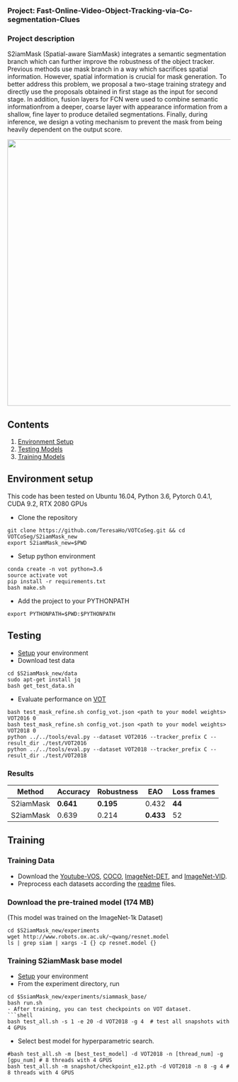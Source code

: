 ### Project: Fast-Online-Video-Object-Tracking-via-Co-segmentation-Clues

### Project description
S2iamMask (Spatial-aware SiamMask) integrates a semantic segmentation branch which can further improve the robustness of the object tracker. Previous methods use mask branch in a way which sacrifices spatial information. However, spatial information is crucial for mask generation. To better address this problem, we proposal a two-stage training strategy and directly use the proposals obtained in first stage as the input for second stage. In addition, fusion layers for FCN  were used to combine semantic  informationfrom a deeper, coarse layer with appearance information from a shallow, fine layer to produce detailed segmentations. Finally, during inference, we design a voting mechanism to prevent the mask from being heavily dependent on the output score.


<div align="center">
  <img src="https://github.com/TeresaHo/VOTCoSeg/blob/master/img/framework.png" width="600px" />
</div>


## Contents
1. [Environment Setup](#environment-setup)
2. [Testing Models](#testing-models)
3. [Training Models](#training-models)

## Environment setup
This code has been tested on Ubuntu 16.04, Python 3.6, Pytorch 0.4.1, CUDA 9.2, RTX 2080 GPUs

- Clone the repository 
```
git clone https://github.com/TeresaHo/VOTCoSeg.git && cd VOTCoSeg/S2iamMask_new
export S2iamMask_new=$PWD
```
- Setup python environment
```
conda create -n vot python=3.6
source activate vot
pip install -r requirements.txt
bash make.sh
```
- Add the project to your PYTHONPATH
```
export PYTHONPATH=$PWD:$PYTHONPATH
```


## Testing
- [Setup](#environment-setup) your environment
- Download test data
```shell
cd $S2iamMask_new/data
sudo apt-get install jq
bash get_test_data.sh
```

- Evaluate performance on [VOT](http://www.votchallenge.net/)
```shell
bash test_mask_refine.sh config_vot.json <path to your model weights> VOT2016 0
bash test_mask_refine.sh config_vot.json <path to your model weights> VOT2018 0
python ../../tools/eval.py --dataset VOT2016 --tracker_prefix C --result_dir ./test/VOT2016
python ../../tools/eval.py --dataset VOT2018 --tracker_prefix C --result_dir ./test/VOT2018
```

### Results
| Method                   | Accuracy      | Robustness | EAO   | Loss frames |
| ----------------------   | ----------    | --------   | ----- | ----------- |
| S2iamMask                | **0.641**         | **0.195**  | 0.432 | **44**          | 
| S2iamMask                | 0.639         | 0.214      | **0.433** | 52          |



## Training

### Training Data 
- Download the [Youtube-VOS](https://youtube-vos.org/dataset/download/), 
[COCO](http://cocodataset.org/#download), 
[ImageNet-DET](http://image-net.org/challenges/LSVRC/2015/), 
and [ImageNet-VID](http://image-net.org/challenges/LSVRC/2015/).
- Preprocess each datasets according the [readme](data/coco/readme.md) files.

### Download the pre-trained model (174 MB)
(This model was trained on the ImageNet-1k Dataset)
```
cd $S2iamMask_new/experiments
wget http://www.robots.ox.ac.uk/~qwang/resnet.model
ls | grep siam | xargs -I {} cp resnet.model {}
```

### Training S2iamMask base model
- [Setup](#environment-setup) your environment
- From the experiment directory, run
```
cd $SsiamMask_new/experiments/siammask_base/
bash run.sh
- After training, you can test checkpoints on VOT dataset.
```shell
bash test_all.sh -s 1 -e 20 -d VOT2018 -g 4  # test all snapshots with 4 GPUs
```
- Select best model for hyperparametric search.
```shell
#bash test_all.sh -m [best_test_model] -d VOT2018 -n [thread_num] -g [gpu_num] # 8 threads with 4 GPUS
bash test_all.sh -m snapshot/checkpoint_e12.pth -d VOT2018 -n 8 -g 4 # 8 threads with 4 GPUS
```



